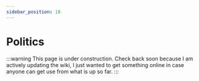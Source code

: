 ```yaml
---
sidebar_position: 18
---
```


# Politics

:::warning
This page is under construction. Check back soon because I am actively updating the wiki, I just wanted to get something online in case anyone can get use from what is up so far.
:::
